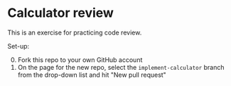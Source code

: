# Calculator review

This is an exercise for practicing code review.

Set-up:

0. Fork this repo to your own GitHub account
0. On the page for the new repo, select the `implement-calculator` branch from
  the drop-down list and hit "New pull request"
